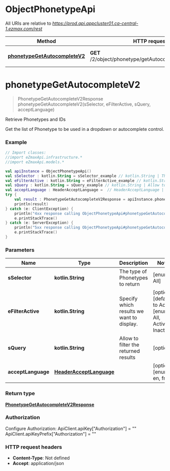 # ObjectPhonetypeApi

All URIs are relative to *https://prod.api.appcluster01.ca-central-1.ezmax.com/rest*

Method | HTTP request | Description
------------- | ------------- | -------------
[**phonetypeGetAutocompleteV2**](ObjectPhonetypeApi.md#phonetypeGetAutocompleteV2) | **GET** /2/object/phonetype/getAutocomplete/{sSelector} | Retrieve Phonetypes and IDs


<a id="phonetypeGetAutocompleteV2"></a>
# **phonetypeGetAutocompleteV2**
> PhonetypeGetAutocompleteV2Response phonetypeGetAutocompleteV2(sSelector, eFilterActive, sQuery, acceptLanguage)

Retrieve Phonetypes and IDs

Get the list of Phonetype to be used in a dropdown or autocomplete control.

### Example
```kotlin
// Import classes:
//import eZmaxApi.infrastructure.*
//import eZmaxApi.models.*

val apiInstance = ObjectPhonetypeApi()
val sSelector : kotlin.String = sSelector_example // kotlin.String | The type of Phonetypes to return
val eFilterActive : kotlin.String = eFilterActive_example // kotlin.String | Specify which results we want to display.
val sQuery : kotlin.String = sQuery_example // kotlin.String | Allow to filter the returned results
val acceptLanguage : HeaderAcceptLanguage =  // HeaderAcceptLanguage | 
try {
    val result : PhonetypeGetAutocompleteV2Response = apiInstance.phonetypeGetAutocompleteV2(sSelector, eFilterActive, sQuery, acceptLanguage)
    println(result)
} catch (e: ClientException) {
    println("4xx response calling ObjectPhonetypeApi#phonetypeGetAutocompleteV2")
    e.printStackTrace()
} catch (e: ServerException) {
    println("5xx response calling ObjectPhonetypeApi#phonetypeGetAutocompleteV2")
    e.printStackTrace()
}
```

### Parameters

Name | Type | Description  | Notes
------------- | ------------- | ------------- | -------------
 **sSelector** | **kotlin.String**| The type of Phonetypes to return | [enum: All]
 **eFilterActive** | **kotlin.String**| Specify which results we want to display. | [optional] [default to Active] [enum: All, Active, Inactive]
 **sQuery** | **kotlin.String**| Allow to filter the returned results | [optional]
 **acceptLanguage** | [**HeaderAcceptLanguage**](.md)|  | [optional] [enum: *, en, fr]

### Return type

[**PhonetypeGetAutocompleteV2Response**](PhonetypeGetAutocompleteV2Response.md)

### Authorization


Configure Authorization:
    ApiClient.apiKey["Authorization"] = ""
    ApiClient.apiKeyPrefix["Authorization"] = ""

### HTTP request headers

 - **Content-Type**: Not defined
 - **Accept**: application/json

